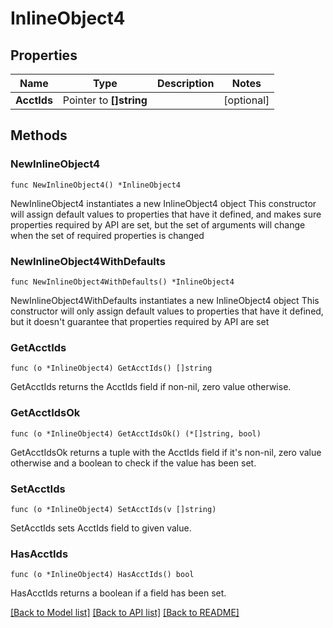 # InlineObject4

## Properties

Name | Type | Description | Notes
------------ | ------------- | ------------- | -------------
**AcctIds** | Pointer to **[]string** |  | [optional] 

## Methods

### NewInlineObject4

`func NewInlineObject4() *InlineObject4`

NewInlineObject4 instantiates a new InlineObject4 object
This constructor will assign default values to properties that have it defined,
and makes sure properties required by API are set, but the set of arguments
will change when the set of required properties is changed

### NewInlineObject4WithDefaults

`func NewInlineObject4WithDefaults() *InlineObject4`

NewInlineObject4WithDefaults instantiates a new InlineObject4 object
This constructor will only assign default values to properties that have it defined,
but it doesn't guarantee that properties required by API are set

### GetAcctIds

`func (o *InlineObject4) GetAcctIds() []string`

GetAcctIds returns the AcctIds field if non-nil, zero value otherwise.

### GetAcctIdsOk

`func (o *InlineObject4) GetAcctIdsOk() (*[]string, bool)`

GetAcctIdsOk returns a tuple with the AcctIds field if it's non-nil, zero value otherwise
and a boolean to check if the value has been set.

### SetAcctIds

`func (o *InlineObject4) SetAcctIds(v []string)`

SetAcctIds sets AcctIds field to given value.

### HasAcctIds

`func (o *InlineObject4) HasAcctIds() bool`

HasAcctIds returns a boolean if a field has been set.


[[Back to Model list]](../README.md#documentation-for-models) [[Back to API list]](../README.md#documentation-for-api-endpoints) [[Back to README]](../README.md)


